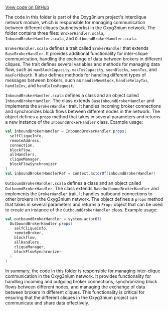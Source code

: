 [View code on GitHub](https://github.com/oxyg3nium/oxyg3nium/.autodoc/docs/json/flow/src/main/scala/org/oxyg3nium/flow/network/interclique)

The code in this folder is part of the Oxyg3nium project's interclique network module, which is responsible for managing communication between different cliques (subnetworks) in the Oxyg3nium network. The folder contains three files: `BrokerHandler.scala`, `InboundBrokerHandler.scala`, and `OutboundBrokerHandler.scala`.

`BrokerHandler.scala` defines a trait called `BrokerHandler` that extends `BaseBrokerHandler`. It provides additional functionality for inter-clique communication, handling the exchange of data between brokers in different cliques. The trait defines several variables and methods for managing data flow, such as `maxBlockCapacity`, `maxTxsCapacity`, `seenBlocks`, `seenTxs`, and `maxForkDepth`. It also defines methods for handling different types of messages between brokers, such as `handleNewBlock`, `handleRelayTxs`, `handleInv`, and `handleTxsRequest`.

`InboundBrokerHandler.scala` defines a class and an object called `InboundBrokerHandler`. The class extends `BaseInboundBrokerHandler` and implements the `BrokerHandler` trait. It handles incoming broker connections and synchronizes block flows between different nodes in the network. The object defines a `props` method that takes in several parameters and returns a new instance of the `InboundBrokerHandler` class. Example usage:

```scala
val inboundBrokerHandler = InboundBrokerHandler.props(
  selfCliqueInfo,
  remoteAddress,
  connection,
  blockflow,
  allHandlers,
  cliqueManager,
  blockFlowSynchronizer
)
val inboundBrokerHandlerRef = context.actorOf(inboundBrokerHandler)
```

`OutboundBrokerHandler.scala` defines a class and an object called `OutboundBrokerHandler`. The class extends `BaseOutboundBrokerHandler` and implements the `BrokerHandler` trait. It handles outbound connections to other brokers in the Oxyg3nium network. The object defines a `props` method that takes in several parameters and returns a `Props` object that can be used to create an instance of the `OutboundBrokerHandler` class. Example usage:

```scala
val outboundBrokerHandler = system.actorOf(
  OutboundBrokerHandler.props(
    selfCliqueInfo,
    remoteBroker,
    blockflow,
    allHandlers,
    cliqueManager,
    blockFlowSynchronizer
  )
)
```

In summary, the code in this folder is responsible for managing inter-clique communication in the Oxyg3nium network. It provides functionality for handling incoming and outgoing broker connections, synchronizing block flows between different nodes, and managing the exchange of data between brokers in different cliques. This functionality is critical for ensuring that the different cliques in the Oxyg3nium project can communicate and share data effectively.
